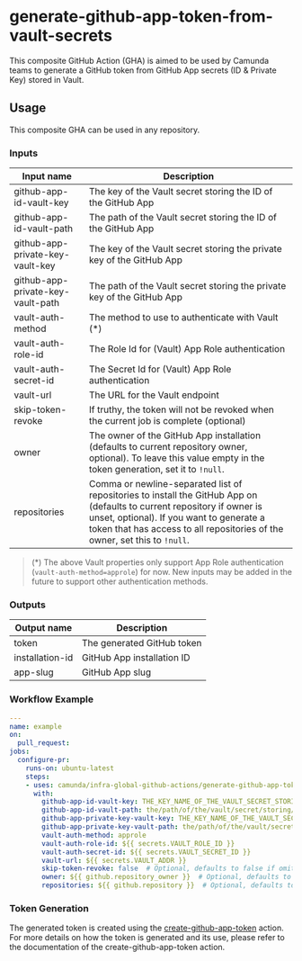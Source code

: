 # generate-github-app-token-from-vault-secrets

This composite GitHub Action (GHA) is aimed to be used by Camunda teams to generate a GitHub token from GitHub App secrets (ID & Private Key) stored in Vault.

## Usage

This composite GHA can be used in any repository.

### Inputs
| Input name                          | Description                                                            |
|-------------------------------------|------------------------------------------------------------------------|
| github-app-id-vault-key             | The key of the Vault secret storing the ID of the GitHub App            |
| github-app-id-vault-path            | The path of the Vault secret storing the ID of the GitHub App           |
| github-app-private-key-vault-key    | The key of the Vault secret storing the private key of the GitHub App   |
| github-app-private-key-vault-path   | The path of the Vault secret storing the private key of the GitHub App  |
| vault-auth-method                   | The method to use to authenticate with Vault (*)                        |
| vault-auth-role-id                  | The Role Id for (Vault) App Role authentication                         |
| vault-auth-secret-id                | The Secret Id for (Vault) App Role authentication                       |
| vault-url                           | The URL for the Vault endpoint                                          |
| skip-token-revoke                   | If truthy, the token will not be revoked when the current job is complete (optional) |
| owner                               | The owner of the GitHub App installation (defaults to current repository owner, optional). To leave this value empty in the token generation, set it to `!null`. |
| repositories                        | Comma or newline-separated list of repositories to install the GitHub App on (defaults to current repository if owner is unset, optional). If you want to generate a token that has access to all repositories of the owner, set this to `!null`. |

> (*) The above Vault properties only support App Role authentication (`vault-auth-method=approle`) for now. New inputs may be added in the future to support other authentication methods.

### Outputs
| Output name      | Description                       |
|------------------|-----------------------------------|
| token            | The generated GitHub token        |
| installation-id  | GitHub App installation ID        |
| app-slug         | GitHub App slug                   |

### Workflow Example
```yaml
---
name: example
on:
  pull_request:
jobs:
  configure-pr:
    runs-on: ubuntu-latest
    steps:
    - uses: camunda/infra-global-github-actions/generate-github-app-token-from-vault-secrets@main
      with:
        github-app-id-vault-key: THE_KEY_NAME_OF_THE_VAULT_SECRET_STORING_THE_APP_ID
        github-app-id-vault-path: the/path/of/the/vault/secret/storing/the/app/id
        github-app-private-key-vault-key: THE_KEY_NAME_OF_THE_VAULT_SECRET_STORING_THE_APP_PRIVATE_KEY
        github-app-private-key-vault-path: the/path/of/the/vault/secret/storing/the/app/private/key
        vault-auth-method: approle
        vault-auth-role-id: ${{ secrets.VAULT_ROLE_ID }}
        vault-auth-secret-id: ${{ secrets.VAULT_SECRET_ID }}
        vault-url: ${{ secrets.VAULT_ADDR }}
        skip-token-revoke: false  # Optional, defaults to false if omitted
        owner: ${{ github.repository_owner }}  # Optional, defaults to current repository owner
        repositories: ${{ github.repository }}  # Optional, defaults to current repository
```

### Token Generation

The generated token is created using the [create-github-app-token](https://github.com/actions/create-github-app-token/) action. For more details on how the token is generated and its use, please refer to the documentation of the create-github-app-token action.
